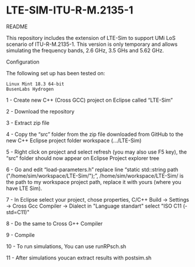 # LTE-SIM-ITU-R-M.2135-1

README

This repository includes the extension of LTE-Sim to support UMi LoS scenario of ITU-R-M.2135-1. This version is only temporary and allows simulating 
the frequency bands,  2.6 GHz, 3.5 GHs and 5.62 GHz. 



Configuration

The following set up has been tested on:

    Linux Mint 18.3 64-bit
    BusenLabs Hydrogen
    
1 - Create new C++ (Cross GCC) project on Eclipse called “LTE-Sim”

2 - Download the repository 

3 - Extract zip file

4 - Copy the “src” folder from the zip file downloaded from GitHub to the new C++ Eclipse project folder workspace (.../LTE-Sim)

5 - Right click on project and select refresh (you may also use F5 key), the “src” folder should now appear on Eclipse Project explorer tree

6 - Go and edit “load-parameters.h” replace line “static std::string path ("/home/sim/workspace/LTE-Sim/");”, /home/sim/workspace/LTE-Sim/ is the path to my workspace project path, replace it with yours (where you have LTE Sim).

7 - In Eclipse select your project, chose properties, C/C++ Build -> Settings -> Cross Gcc Compiler  -> Dialect  in "Language standart" select "ISO C11 (-std=C11)"

8 - Do the same to Cross G++ Compiler

9 - Compile

10 - To run simulations, You can use runRPsch.sh

11 - After simulations youcan extract results with postsim.sh


